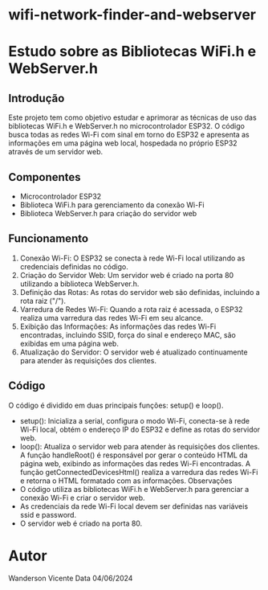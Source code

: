 # wifi-network-finder-and-webserver
# Estudo sobre as Bibliotecas WiFi.h e WebServer.h
## Introdução
Este projeto tem como objetivo estudar e aprimorar as técnicas de uso das bibliotecas WiFi.h e WebServer.h no microcontrolador ESP32. O código busca todas as redes Wi-Fi com sinal em torno do ESP32 e apresenta as informações em uma página web local, hospedada no próprio ESP32 através de um servidor web.

## Componentes
* Microcontrolador ESP32
* Biblioteca WiFi.h para gerenciamento da conexão Wi-Fi
* Biblioteca WebServer.h para criação do servidor web

## Funcionamento
1. Conexão Wi-Fi: O ESP32 se conecta à rede Wi-Fi local utilizando as credenciais definidas no código.
2. Criação do Servidor Web: Um servidor web é criado na porta 80 utilizando a biblioteca WebServer.h.
3. Definição das Rotas: As rotas do servidor web são definidas, incluindo a rota raiz ("/").
4. Varredura de Redes Wi-Fi: Quando a rota raiz é acessada, o ESP32 realiza uma varredura das redes Wi-Fi em seu alcance.
5. Exibição das Informações: As informações das redes Wi-Fi encontradas, incluindo SSID, força do sinal e endereço MAC, são exibidas em uma página web.
6. Atualização do Servidor: O servidor web é atualizado continuamente para atender às requisições dos clientes.

## Código
O código é dividido em duas principais funções: setup() e loop().
* setup(): Inicializa a serial, configura o modo Wi-Fi, conecta-se à rede Wi-Fi local, obtém o endereço IP do ESP32 e define as rotas do servidor web.
* loop(): Atualiza o servidor web para atender às requisições dos clientes.
A função handleRoot() é responsável por gerar o conteúdo HTML da página web, exibindo as informações das redes Wi-Fi encontradas. A função getConnectedDevicesHtml() realiza a varredura das redes Wi-Fi e retorna o HTML formatado com as informações.
Observações
* O código utiliza as bibliotecas WiFi.h e WebServer.h para gerenciar a conexão Wi-Fi e criar o servidor web.
* As credenciais da rede Wi-Fi local devem ser definidas nas variáveis ssid e password.
* O servidor web é criado na porta 80.

# Autor
Wanderson Vicente
Data
04/06/2024
